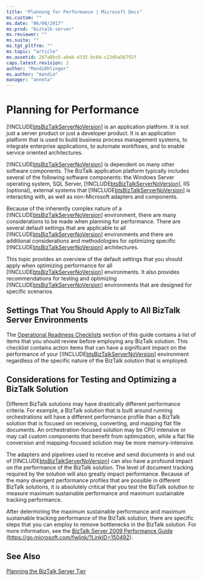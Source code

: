 ```yaml
---
title: "Planning for Performance | Microsoft Docs"
ms.custom: ""
ms.date: "06/08/2017"
ms.prod: "biztalk-server"
ms.reviewer: ""
ms.suite: ""
ms.tgt_pltfrm: ""
ms.topic: "article"
ms.assetid: 267a8bc6-a0ab-4335-bc04-c22d5a56792f
caps.latest.revision: 2
author: "MandiOhlinger"
ms.author: "mandia"
manager: "anneta"
---
```

# Planning for Performance
[!INCLUDE[btsBizTalkServerNoVersion](../includes/btsbiztalkservernoversion-md.md)] is an application platform. It is not just a server product or just a developer product. It is an application platform that is used to build business process management systems, to integrate enterprise applications, to automate workflows, and to enable service oriented architectures.

 [!INCLUDE[btsBizTalkServerNoVersion](../includes/btsbiztalkservernoversion-md.md)] is dependent on many other software components. The BizTalk application platform typically includes several of the following software components: the Windows Server operating system, SQL Server, [!INCLUDE[btsBizTalkServerNoVersion](../includes/btsbiztalkservernoversion-md.md)], IIS (optional), external systems that [!INCLUDE[btsBizTalkServerNoVersion](../includes/btsbiztalkservernoversion-md.md)] is interacting with, as well as non-Microsoft adapters and components.

 Because of the inherently complex nature of a [!INCLUDE[btsBizTalkServerNoVersion](../includes/btsbiztalkservernoversion-md.md)] environment, there are many considerations to be made when planning for performance. There are several default settings that are applicable to all [!INCLUDE[btsBizTalkServerNoVersion](../includes/btsbiztalkservernoversion-md.md)] environments and there are additional considerations and methodologies for optimizing specific [!INCLUDE[btsBizTalkServerNoVersion](../includes/btsbiztalkservernoversion-md.md)] architectures.

 This topic provides an overview of the default settings that you should apply when optimizing performance for all [!INCLUDE[btsBizTalkServerNoVersion](../includes/btsbiztalkservernoversion-md.md)] environments. It also provides recommendations for testing and optimizing [!INCLUDE[btsBizTalkServerNoVersion](../includes/btsbiztalkservernoversion-md.md)] environments that are designed for specific scenarios.

## Settings That You Should Apply to All BizTalk Server Environments
 The [Operational Readiness Checklists](../technical-guides/operational-readiness-checklists.md) section of this guide contains a list of items that you should review before employing any BizTalk solution. This checklist contains action items that can have a significant impact on the performance of your [!INCLUDE[btsBizTalkServerNoVersion](../includes/btsbiztalkservernoversion-md.md)] environment regardless of the specific nature of the BizTalk solution that is employed.

## Considerations for Testing and Optimizing a BizTalk Solution
 Different BizTalk solutions may have drastically different performance criteria. For example, a BizTalk solution that is built around running orchestrations will have a different performance profile than a BizTalk solution that is focused on receiving, converting, and mapping flat file documents. An orchestration-focused solution may be CPU intensive or may call custom components that benefit from optimization, while a flat file conversion and mapping-focused solution may be more memory-intensive.

 The adapters and pipelines used to receive and send documents in and out of [!INCLUDE[btsBizTalkServerNoVersion](../includes/btsbiztalkservernoversion-md.md)] can also have a profound impact on the performance of the BizTalk solution. The level of document tracking required by the solution will also greatly impact performance. Because of the many divergent performance profiles that are possible in different BizTalk solutions, it is absolutely critical that you test the BizTalk solution to measure maximum sustainable performance and maximum sustainable tracking performance.

 After determining the maximum sustainable performance and maximum sustainable tracking performance of the BizTalk solution, there are specific steps that you can employ to remove bottlenecks in the BizTalk solution. For more information, see the [BizTalk Server 2009 Performance Guide](https://go.microsoft.com/fwlink/?LinkID=150492) (https://go.microsoft.com/fwlink/?LinkID=150492).

## See Also
 [Planning the BizTalk Server Tier](../technical-guides/planning-the-biztalk-server-tier.md)